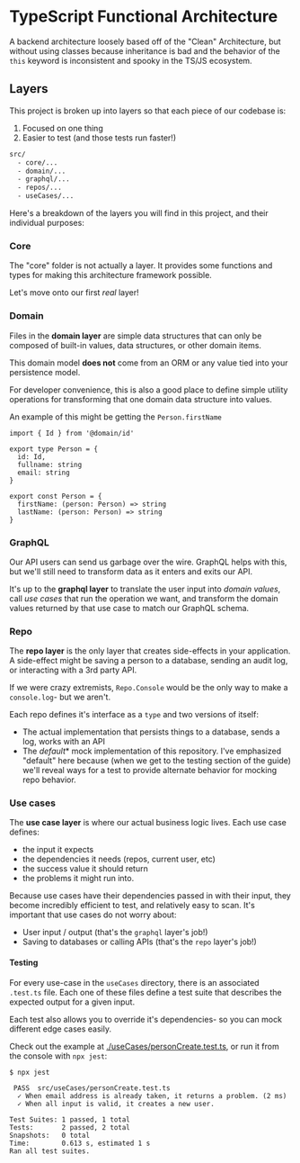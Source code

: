 # TypeScript Functional Architecture


A backend architecture loosely based off of the "Clean" Architecture, but without using classes because inheritance is bad and the behavior of the `this` keyword is inconsistent and spooky in the TS/JS ecosystem.

## Layers

This project is broken up into layers so that each piece of our codebase is:
1. Focused on one thing
1. Easier to test (and those tests run faster!)


```bash
src/
  - core/...
  - domain/...
  - graphql/...
  - repos/...
  - useCases/...
```

Here's a breakdown of the layers you will find in this project, and their individual purposes:

### Core

The "core" folder is not actually a layer. It provides some functions and types for making this architecture framework possible.

Let's move onto our first _real_ layer!

### Domain

Files in the __domain layer__ are simple data structures that can only be composed of built-in values, data structures, or other domain items.

This domain model __does not__ come from an ORM or any value tied into your persistence model.

For developer convenience, this is also a good place to define simple utility operations for transforming that one domain data structure into values.

An example of this might be getting the `Person.firstName`

```
import { Id } from '@domain/id'

export type Person = {
  id: Id,
  fullname: string
  email: string
}

export const Person = {
  firstName: (person: Person) => string
  lastName: (person: Person) => string
}
```

### GraphQL

Our API users can send us garbage over the wire. GraphQL helps with this, but we'll still need to transform data as it enters and exits our API.

It's up to the __graphql layer__ to translate the user input into _domain values_, call _use cases_ that run the operation we want, and transform the domain values returned by that use case to match our GraphQL schema.

### Repo

The __repo layer__ is the only layer that creates side-effects in your application. A side-effect might be saving a person to a database, sending an audit log, or interacting with a 3rd party API.

If we were crazy extremists, `Repo.Console` would be the only way to make a `console.log`- but we aren't.

Each repo defines it's interface as a `type` and two versions of itself:
- The actual implementation that persists things to a database, sends a log, works with an API
- The _default_* mock implementation of this repository. I've emphasized "default" here because (when we get to the testing section of the guide) we'll reveal ways for a test to provide alternate behavior for mocking repo behavior.

### Use cases

The __use case layer__ is where our actual business logic lives. Each use case defines:

- the input it expects
- the dependencies it needs (repos, current user, etc)
- the success value it should return
- the problems it might run into.

Because use cases have their dependencies passed in with their input, they become incredibly efficient to test, and relatively easy to scan. It's important that use cases do not worry about:

- User input / output (that's the `graphql` layer's job!)
- Saving to databases or calling APIs (that's the `repo` layer's job!)

#### __Testing__

For every use-case in the `useCases` directory, there is an associated `.test.ts` file. Each one of these files define a test suite that describes the expected output for a given input.

Each test also allows you to override it's dependencies- so you can mock different edge cases easily.

Check out the example at [./useCases/personCreate.test.ts](./useCases/personCreate.test.ts), or run it from the console with `npx jest`:

```
$ npx jest

 PASS  src/useCases/personCreate.test.ts
  ✓ When email address is already taken, it returns a problem. (2 ms)
  ✓ When all input is valid, it creates a new user.

Test Suites: 1 passed, 1 total
Tests:       2 passed, 2 total
Snapshots:   0 total
Time:        0.613 s, estimated 1 s
Ran all test suites.
```